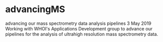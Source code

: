 # advancingMS
advancing our mass spectrometry data analysis pipelines
3 May 2019
Working with WHOI's Applications Development group to advance our pipelines for the analysis of ultrahigh resolution mass spectrometry data.
